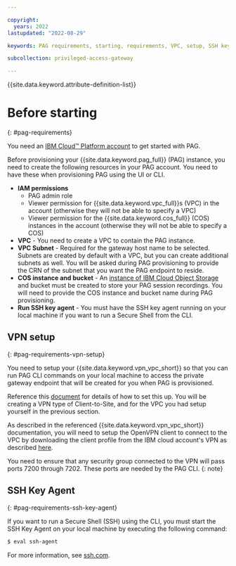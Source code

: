 ```yaml
---

copyright:
  years: 2022
lastupdated: "2022-08-29"

keywords: PAG requirements, starting, requirements, VPC, setup, SSH key agent, privileged access gateway, PAG, VPC, COS, gateway, SSH, VPN, CLI, SSH, OpenVPN, host name

subcollection: privileged-access-gateway

---
```


{{site.data.keyword.attribute-definition-list}}

# Before starting
{: #pag-requirements}

You need an [IBM Cloud™ Platform account](http://cloud.ibm.com/) to get started with PAG.

Before provisioning your {{site.data.keyword.pag_full}} (PAG) instance, you need to create the following resources in your PAG account. You need to have these when provisioning PAG using the UI or CLI.

- **IAM permissions**
   - PAG admin role
   - Viewer permission for {{site.data.keyword.vpc_full}}s (VPC) in the account (otherwise they will not be able to specify a VPC)
   - Viewer permission for the {{site.data.keyword.cos_full}} (COS) instances in the account (otherwise they will not be able to specify a COS)
- **VPC** - You need to create a VPC to contain the PAG instance.
- **VPC Subnet** - Required for the gateway host name to be selected. Subnets are created by default with a VPC, but you can create additional subnets as well. You will be asked during PAG provisioning to provide the CRN of the subnet that you want the PAG endpoint to reside.
- **COS instance and bucket** - An [instance of IBM Cloud Object Storage](http://cloud.ibm.com/catalog/services/cloud-object-storage) and bucket must be created to store your PAG session recordings. You will need to provide the COS instance and bucket name during PAG provisioning.
- **Run SSH key agent** - You must have the SSH key agent running on your local machine if you want to run a Secure Shell from the CLI.

## VPN setup
{: #pag-requirements-vpn-setup}

You need to setup your {{site.data.keyword.vpn_vpc_short}} so that you can run PAG CLI commands on your local machine to access the private gateway endpoint that will be created for you when PAG is provisioned.

Reference this [document](https://test.cloud.ibm.com/docs/vpc?topic=vpc-vpn-overview) for details of how to set this up. You will be creating a VPN type of Client-to-Site, and for the VPC you had setup yourself in the previous section.

As described in the referenced {{site.data.keyword.vpn_vpc_short}} documentation, you will need to setup the OpenVPN client to connect to the VPC by downloading the client profile from the IBM cloud account's VPN as described [here](https://cloud.ibm.com/docs/vpc?topic=vpc-vpn-client-environment-setup).

You need to ensure that any security group connected to the VPN will pass ports 7200 through 7202. These ports are needed by the PAG CLI.
{: note}

## SSH Key Agent
{: #pag-requirements-ssh-key-agent}

If you want to run a Secure Shell (SSH) using the CLI, you must start the SSH Key Agent on your local machine by executing the following command:

   ```sh
   $ eval ssh-agent
   ```
   For more information, see [ssh.com](https://www.ssh.com/academy/ssh/agent).
